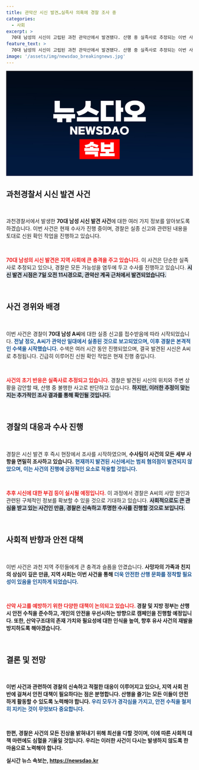 ```yaml
---
title: 관악산 시신 발견…실족사 의혹에 경찰 조사 중
categories:
  - 사회
excerpt: >
  70대 남성의 시신이 고립된 과천 관악산에서 발견됐다. 산행 중 실족사로 추정되는 이번 사건은 실종 신고 이후 불과 하루 만에 발생했다. 경찰은 신원 확인 작업에 착수 중이다.
feature_text: >
  70대 남성의 시신이 고립된 과천 관악산에서 발견됐다. 산행 중 실족사로 추정되는 이번 사건은 실종 신고 이후 불과 하루 만에 발생했다. 경찰은 신원 확인 작업에 착수 중이다.
image: '/assets/img/newsdao_breakingnews.jpg'
---
```


<p><img src="/assets/img/newsdao_breakingnews.jpg" alt="flaretime 속보" /></p>

<h2 data-ke-size="size26">과천경찰서 시신 발견 사건</h2>

<p data-ke-size="size16">&nbsp;</p>

<p>과천경찰서에서 발생한 <b>70대 남성 시신 발견 사건</b>에 대한 여러 가지 정보를 알아보도록 하겠습니다. 이번 사건은 현재 수사가 진행 중이며, 경찰은 실종 신고와 관련된 내용을 토대로 신원 확인 작업을 진행하고 있습니다. </p>

<p data-ke-size="size16">&nbsp;</p>

<p><b><span style="color: #ee2323;">70대 남성의 시신 발견은 지역 사회에 큰 충격을 주고 있습니다.</span></b> 이 사건은 단순한 실족사로 추정되고 있으나, 경찰은 모든 가능성을 염두에 두고 수사를 진행하고 있습니다. <b><span style="background-color: #21538527;">시신 발견 시점은 7일 오전 11시경으로, 관악산 계곡 근처에서 발견되었습니다.</span></b> </p>

<p data-ke-size="size16">&nbsp;</p>

<h2 data-ke-size="size26">사건 경위와 배경</h2>

<p data-ke-size="size16">&nbsp;</p>

<p>이번 사건은 경찰이 <b>70대 남성 A씨</b>에 대한 실종 신고를 접수받음에 따라 시작되었습니다. <b><span style="color: #1a5490;">전날 정오, A씨가 관악산 일대에서 실종된 것으로 보고되었으며, 이후 경찰은 본격적인 수색을 시작했습니다.</span></b> 수색은 여러 시간 동안 진행되었으며, 결국 발견된 시신은 A씨로 추정됩니다. 긴급히 이루어진 신원 확인 작업은 현재 진행 중입니다. </p>

<p data-ke-size="size16">&nbsp;</p>

<p><b><span style="color: #ee2323;">사건의 초기 반응은 실족사로 추정되고 있습니다.</span></b> 경찰은 발견된 시신의 위치와 주변 상황을 감안할 때, 산행 중 불행한 사고로 판단하고 있습니다. <b><span style="background-color: #21538527;">하지만, 이러한 추정이 맞는지는 추가적인 조사 결과를 통해 확인될 것입니다.</span></b> </p>

<p data-ke-size="size16">&nbsp;</p>

<h2 data-ke-size="size26">경찰의 대응과 수사 진행</h2>

<p data-ke-size="size16">&nbsp;</p>

<p>경찰은 시신 발견 후 즉시 현장에서 조사를 시작하였으며, <b>수사팀이 사건의 모든 세부 사항을 면밀히 조사하고 있습니다.</b> <b><span style="color: #1a5490;">현재까지 발견된 시신에서는 범죄 혐의점이 발견되지 않았으며, 이는 사건의 진행에 긍정적인 요소로 작용할 것입니다.</span></b> </p>

<p data-ke-size="size16">&nbsp;</p>

<p><b><span style="color: #ee2323;">추후 시신에 대한 부검 등이 실시될 예정입니다.</span></b> 이 과정에서 경찰은 A씨의 사망 원인과 관련된 구체적인 정보를 확보할 수 있을 것으로 기대하고 있습니다. <b><span style="background-color: #21538527;">사회적으로도 큰 관심을 받고 있는 사건인 만큼, 경찰은 신속하고 투명한 수사를 진행할 것으로 보입니다.</span></b> </p>

<p data-ke-size="size16">&nbsp;</p>

<h2 data-ke-size="size26">사회적 반향과 안전 대책</h2>

<p data-ke-size="size16">&nbsp;</p>

<p>이번 사건은 과천 지역 주민들에게 큰 충격과 슬픔을 안겼습니다. <b>사망자의 가족과 친지의 상심이 깊은 만큼, 지역 사회는 이번 사건을 통해 <b><span style="color: #1a5490;">더욱 안전한 산행 문화를 정착할 필요성이 있음을 인지하게 되었습니다.</span></b> </p>

<p data-ke-size="size16">&nbsp;</p>

<p><b><span style="color: #ee2323;">산악 사고를 예방하기 위한 다양한 대책이 논의되고 있습니다.</span></b> 경찰 및 지방 정부는 산행 시 안전 수칙을 준수하고, 개인의 안전을 우선시하는 방향으로 캠페인을 진행할 예정입니다. 또한, 산악구조대의 존재 가치와 필요성에 대한 인식을 높여, 향후 유사 사건의 재발을 방지하도록 해야겠습니다. </p>

<p data-ke-size="size16">&nbsp;</p>

<h2 data-ke-size="size26">결론 및 전망</h2>

<p data-ke-size="size16">&nbsp;</p>

<p>이번 사건과 관련하여 경찰의 신속하고 적절한 대응이 이루어지고 있으나, 지역 사회 전반에 걸쳐서 안전 대책이 필요하다는 점은 분명합니다. <b>산행을 즐기는 모든 이들이 안전하게 활동할 수 있도록 노력해야 합니다.</b> <b><span style="color: #1a5490;">우리 모두가 경각심을 가지고, 안전 수칙을 철저히 지키는 것이 무엇보다 중요합니다.</span></b> </p>

<p data-ke-size="size16">&nbsp;</p>

<p>한편, 경찰은 사건의 모든 진상을 밝혀내기 위해 최선을 다할 것이며, 이에 따른 사회적 대책 마련에도 심혈을 기울일 것입니다. 우리는 이러한 사건이 다시는 발생하지 않도록 한 마음으로 노력해야 합니다.</p>
실시간 뉴스 속보는, <a href="https://newsdao.kr" rel="dofollow">https://newsdao.kr</a>


